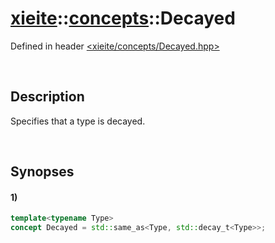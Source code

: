 # [xieite](../xieite.md)\:\:[concepts](../concepts.md)\:\:Decayed
Defined in header [<xieite/concepts/Decayed.hpp>](../../include/xieite/concepts/Decayed.hpp)

&nbsp;

## Description
Specifies that a type is decayed.

&nbsp;

## Synopses
#### 1)
```cpp
template<typename Type>
concept Decayed = std::same_as<Type, std::decay_t<Type>>;
```
